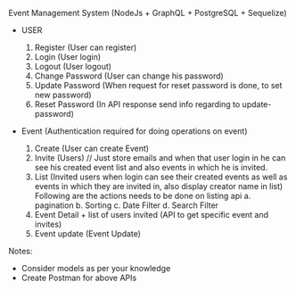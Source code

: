 Event Management System (NodeJs + GraphQL + PostgreSQL + Sequelize)

- USER
  1. Register (User can register)
  2. Login (User login)
  3. Logout (User logout)
  4. Change Password (User can change his password)
  5. Update Password (When request for reset password is done, to set new password)
  6. Reset Password (In API response send info regarding to update-password)


- Event (Authentication required for doing operations on event)
  1. Create (User can create Event)
  2. Invite (Users) // Just store emails and when that user login in he can see his created event list and also events in which he is invited.
  3. List (Invited users when login can see their created events as well as events in which they are invited in, also display creator name in list)
    Following are the actions needs to be done on listing api
    a. pagination
    b. Sorting
    c. Date Filter
    d. Search Filter
  4. Event Detail + list of users invited (API to get specific event and invites)
  5. Event update (Event Update)


Notes:
- Consider models as per your knowledge
- Create Postman for above APIs

